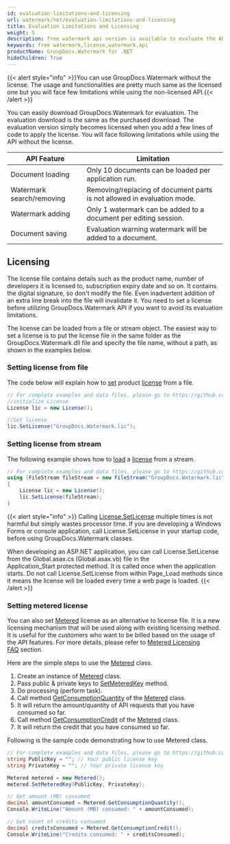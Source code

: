 ```yaml
---
id: evaluation-limitations-and-licensing
url: watermark/net/evaluation-limitations-and-licensing
title: Evaluation Limitations and Licensing
weight: 5
description: free watermark api version is available to evaluate the API which will be similar as licensed but with few limitations.
keywords: free watermark,license,watermark,api 
productName: GroupDocs.Watermark for .NET
hideChildren: True
---
```

{{< alert style="info" >}}You can use GroupDocs.Watermark without the license. The usage and functionalities are pretty much same as the licensed one but you will face few limitations while using the non-licensed API.{{< /alert >}}

You can easily download GroupDocs.Watermark for evaluation. The evaluation download is the same as the purchased download. The evaluation version simply becomes licensed when you add a few lines of code to apply the license. You will face following limitations while using the API without the license.  

| API Feature | Limitation |
| --- | --- |
| Document loading | Only 10 documents can be loaded per application run.    |
| Watermark search/removing | Removing/replacing of document parts is not allowed in evaluation mode.  |
| Watermark adding | Only 1 watermark can be added to a document per editing session.  |
| Document saving | Evaluation warning watermark will be added to a document.  |

## Licensing

The license file contains details such as the product name, number of developers it is licensed to, subscription expiry date and so on. It contains the digital signature, so don't modify the file. Even inadvertent addition of an extra line break into the file will invalidate it. You need to set a license before utilizing GroupDocs.Watermark API if you want to avoid its evaluation limitations.

The license can be loaded from a file or stream object. The easiest way to set a license is to put the license file in the same folder as the GroupDocs.Watermark.dll file and specify the file name, without a path, as shown in the examples below.

### Setting license from file

The code below will explain how to [set](https://apireference.groupdocs.com/net/watermark/groupdocs.watermark.license/setlicense/methods/1) product [license](https://apireference.groupdocs.com/net/watermark/groupdocs.watermark/license) from a file.

```csharp
// For complete examples and data files, please go to https://github.com/groupdocs-watermark/GroupDocs.Watermark-for-.NET
//initialize License
License lic = new License();

//Set license
lic.SetLicense("GroupDocs.Watermark.lic");
```

### Setting license from stream

The following example shows how to [load](https://apireference.groupdocs.com/net/watermark/groupdocs.watermark/license/methods/setlicense) a [license](https://apireference.groupdocs.com/net/watermark/groupdocs.watermark/license) from a stream.

```csharp
// For complete examples and data files, please go to https://github.com/groupdocs-watermark/GroupDocs.Watermark-for-.NET
using (FileStream fileStream = new FileStream("GroupDocs.Watermark.lic", FileMode.Open, FileAccess.Read))
{
    License lic = new License();
    lic.SetLicense(fileStream);
}
```

{{< alert style="info" >}}
Calling [License.SetLicense](https://apireference.groupdocs.com/net/watermark/groupdocs.watermark.license/setlicense/methods/1) multiple times is not harmful but simply wastes processor time. If you are developing a Windows Forms or console application, call License.SetLicense in your startup code, before using GroupDocs.Watermark classes.

When developing an ASP.NET application, you can call License.SetLicense from the Global.asax.cs (Global.asax.vb) file in the Application\_Start protected method. It is called once when the application starts. Do not call License.SetLicense from within Page\_Load methods since it means the license will be loaded every time a web page is loaded.
{{< /alert >}}

### Setting metered license

You can also set [Metered](https://apireference.groupdocs.com/net/watermark/groupdocs.watermark/metered) license as an alternative to license file. It is a new licensing mechanism that will be used along with existing licensing method. It is useful for the customers who want to be billed based on the usage of the API features. For more details, please refer to [Metered Licensing FAQ](https://purchase.groupdocs.com/faqs/licensing/metered) section.

Here are the simple steps to use the [Metered](https://apireference.groupdocs.com/net/watermark/groupdocs.watermark/metered) class.

1. Create an instance of [Metered](https://apireference.groupdocs.com/net/watermark/groupdocs.watermark/metered) class.
2. Pass public & private keys to [SetMeteredKey](https://apireference.groupdocs.com/net/watermark/groupdocs.watermark/metered/methods/setmeteredkey) method.
3. Do processing (perform task).
4. Call method [GetConsumptionQuantity](https://apireference.groupdocs.com/net/watermark/groupdocs.watermark/metered/methods/getconsumptionquantity) of the [Metered](https://apireference.groupdocs.com/net/watermark/groupdocs.watermark/metered) class.
5. It will return the amount/quantity of API requests that you have consumed so far.
6. Call method [GetConsumptionCredit](https://apireference.groupdocs.com/net/watermark/groupdocs.watermark/metered/methods/getconsumptioncredit) of the [Metered](https://apireference.groupdocs.com/net/watermark/groupdocs.watermark/metered) class.
7. It will return the credit that you have consumed so far.

Following is the sample code demonstrating how to use Metered class.

```csharp
// For complete examples and data files, please go to https://github.com/groupdocs-watermark/GroupDocs.Watermark-for-.NET
string PublicKey = ""; // Your public license key
string PrivateKey = ""; // Your private license key

Metered metered = new Metered();
metered.SetMeteredKey(PublicKey, PrivateKey);

// Get amount (MB) consumed
decimal amountConsumed = Metered.GetConsumptionQuantity();
Console.WriteLine("Amount (MB) consumed: " + amountConsumed);

// Get count of credits consumed
decimal creditsConsumed = Metered.GetConsumptionCredit();
Console.WriteLine("Credits consumed: " + creditsConsumed);
```
